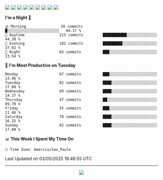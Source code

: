 <p>
  <img src="https://img.shields.io/badge/go-%2300ADD8.svg?style=for-the-badge&logo=go&logoColor=white">
  <img src="https://img.shields.io/badge/typescript-%23007ACC.svg?style=for-the-badge&logo=typescript&logoColor=white">
  <img src="https://img.shields.io/badge/node.js-6DA55F?style=for-the-badge&logo=node.js&logoColor=white">
  <img src="https://img.shields.io/badge/python-3670A0?style=for-the-badge&logo=python&logoColor=ffdd54">
  <img src="https://img.shields.io/badge/Laravel-FF2D20?style=for-the-badge&logo=laravel&logoColor=white">
  <img src="https://img.shields.io/badge/html5-%23E34F26.svg?style=for-the-badge&logo=html5&logoColor=white">
  <img src="https://img.shields.io/badge/css3-%231572B6.svg?style=for-the-badge&logo=css3&logoColor=white">
  <img src="https://img.shields.io/badge/tailwindcss-%2338B2AC.svg?style=for-the-badge&logo=tailwind-css&logoColor=white">
  <img src="https://img.shields.io/badge/AWS-%23FF9900.svg?style=for-the-badge&logo=amazon-aws&logoColor=white">
</p>

<!--START_SECTION:waka-->
**I'm a Night 🦉** 

```text
🌞 Morning                20 commits          █░░░░░░░░░░░░░░░░░░░░░░░░   04.17 % 
🌆 Daytime                213 commits         ███████████░░░░░░░░░░░░░░   44.38 % 
🌃 Evening                182 commits         █████████░░░░░░░░░░░░░░░░   37.92 % 
🌙 Night                  65 commits          ███░░░░░░░░░░░░░░░░░░░░░░   13.54 % 
```
📅 **I'm Most Productive on Tuesday** 

```text
Monday                   67 commits          ███░░░░░░░░░░░░░░░░░░░░░░   13.96 % 
Tuesday                  82 commits          ████░░░░░░░░░░░░░░░░░░░░░   17.08 % 
Wednesday                69 commits          ████░░░░░░░░░░░░░░░░░░░░░   14.37 % 
Thursday                 47 commits          ██░░░░░░░░░░░░░░░░░░░░░░░   09.79 % 
Friday                   55 commits          ███░░░░░░░░░░░░░░░░░░░░░░   11.46 % 
Saturday                 78 commits          ████░░░░░░░░░░░░░░░░░░░░░   16.25 % 
Sunday                   82 commits          ████░░░░░░░░░░░░░░░░░░░░░   17.08 % 
```


📊 **This Week I Spent My Time On** 

```text
🕑︎ Time Zone: America/Sao_Paulo
```


 Last Updated on 03/05/2025 18:46:55 UTC
<!--END_SECTION:waka-->

---
<p align="center">
  <img src="https://visitcount.itsvg.in/api?id=OrlatoDev&icon=0&color=12">
</p>
